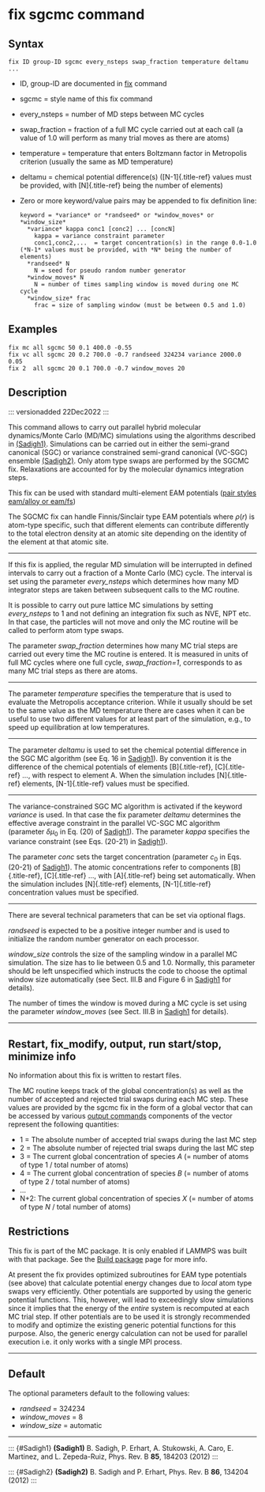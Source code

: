 # fix sgcmc command

## Syntax

    fix ID group-ID sgcmc every_nsteps swap_fraction temperature deltamu ...

-   ID, group-ID are documented in [fix](fix) command

-   sgcmc = style name of this fix command

-   every_nsteps = number of MD steps between MC cycles

-   swap_fraction = fraction of a full MC cycle carried out at each call
    (a value of 1.0 will perform as many trial moves as there are atoms)

-   temperature = temperature that enters Boltzmann factor in Metropolis
    criterion (usually the same as MD temperature)

-   deltamu = chemical potential difference(s) ([N-1]{.title-ref} values
    must be provided, with [N]{.title-ref} being the number of elements)

-   Zero or more keyword/value pairs may be appended to fix definition
    line:

        keyword = *variance* or *randseed* or *window_moves* or *window_size*
          *variance* kappa conc1 [conc2] ... [concN]
            kappa = variance constraint parameter
            conc1,conc2,...  = target concentration(s) in the range 0.0-1.0 (*N-1* values must be provided, with *N* being the number of elements)
          *randseed* N
            N = seed for pseudo random number generator
          *window_moves* N
            N = number of times sampling window is moved during one MC cycle
          *window_size* frac
            frac = size of sampling window (must be between 0.5 and 1.0)

## Examples

``` LAMMPS
fix mc all sgcmc 50 0.1 400.0 -0.55
fix vc all sgcmc 20 0.2 700.0 -0.7 randseed 324234 variance 2000.0 0.05
fix 2  all sgcmc 20 0.1 700.0 -0.7 window_moves 20
```

## Description

::: versionadded
22Dec2022
:::

This command allows to carry out parallel hybrid molecular
dynamics/Monte Carlo (MD/MC) simulations using the algorithms described
in [(Sadigh1)](Sadigh1). Simulations can be carried out in either the
semi-grand canonical (SGC) or variance constrained semi-grand canonical
(VC-SGC) ensemble [(Sadigh2)](Sadigh2). Only atom type swaps are
performed by the SGCMC fix. Relaxations are accounted for by the
molecular dynamics integration steps.

This fix can be used with standard multi-element EAM potentials ([pair
styles eam/alloy or eam/fs](pair_eam))

The SGCMC fix can handle Finnis/Sinclair type EAM potentials where
$\rho(r)$ is atom-type specific, such that different elements can
contribute differently to the total electron density at an atomic site
depending on the identity of the element at that atomic site.

------------------------------------------------------------------------

If this fix is applied, the regular MD simulation will be interrupted in
defined intervals to carry out a fraction of a Monte Carlo (MC) cycle.
The interval is set using the parameter *every_nsteps* which determines
how many MD integrator steps are taken between subsequent calls to the
MC routine.

It is possible to carry out pure lattice MC simulations by setting
*every_nsteps* to 1 and not defining an integration fix such as NVE, NPT
etc. In that case, the particles will not move and only the MC routine
will be called to perform atom type swaps.

The parameter *swap_fraction* determines how many MC trial steps are
carried out every time the MC routine is entered. It is measured in
units of full MC cycles where one full cycle, *swap_fraction=1*,
corresponds to as many MC trial steps as there are atoms.

------------------------------------------------------------------------

The parameter *temperature* specifies the temperature that is used to
evaluate the Metropolis acceptance criterion. While it usually should be
set to the same value as the MD temperature there are cases when it can
be useful to use two different values for at least part of the
simulation, e.g., to speed up equilibration at low temperatures.

------------------------------------------------------------------------

The parameter *deltamu* is used to set the chemical potential difference
in the SGC MC algorithm (see Eq. 16 in [Sadigh1](Sadigh1)). By
convention it is the difference of the chemical potentials of elements
[B]{.title-ref}, [C]{.title-ref} \..., with respect to element A. When
the simulation includes [N]{.title-ref} elements, [N-1]{.title-ref}
values must be specified.

------------------------------------------------------------------------

The variance-constrained SGC MC algorithm is activated if the keyword
*variance* is used. In that case the fix parameter *deltamu* determines
the effective average constraint in the parallel VC-SGC MC algorithm
(parameter $\delta\mu_0$ in Eq. (20) of [Sadigh1](Sadigh1)). The
parameter *kappa* specifies the variance constraint (see Eqs. (20-21) in
[Sadigh1](Sadigh1)).

The parameter *conc* sets the target concentration (parameter $c_0$ in
Eqs. (20-21) of [Sadigh1](Sadigh1)). The atomic concentrations refer to
components [B]{.title-ref}, [C]{.title-ref} \..., with [A]{.title-ref}
being set automatically. When the simulation includes [N]{.title-ref}
elements, [N-1]{.title-ref} concentration values must be specified.

------------------------------------------------------------------------

There are several technical parameters that can be set via optional
flags.

*randseed* is expected to be a positive integer number and is used to
initialize the random number generator on each processor.

*window_size* controls the size of the sampling window in a parallel MC
simulation. The size has to lie between 0.5 and 1.0. Normally, this
parameter should be left unspecified which instructs the code to choose
the optimal window size automatically (see Sect. III.B and Figure 6 in
[Sadigh1](Sadigh1) for details).

The number of times the window is moved during a MC cycle is set using
the parameter *window_moves* (see Sect. III.B in [Sadigh1](Sadigh1) for
details).

------------------------------------------------------------------------

## Restart, fix_modify, output, run start/stop, minimize info

No information about this fix is written to restart files.

The MC routine keeps track of the global concentration(s) as well as the
number of accepted and rejected trial swaps during each MC step. These
values are provided by the sgcmc fix in the form of a global vector that
can be accessed by various [output commands](Howto_output) components of
the vector represent the following quantities:

-   1 = The absolute number of accepted trial swaps during the last MC
    step
-   2 = The absolute number of rejected trial swaps during the last MC
    step
-   3 = The current global concentration of species *A* (= number of
    atoms of type 1 / total number of atoms)
-   4 = The current global concentration of species *B* (= number of
    atoms of type 2 / total number of atoms)
-   \...
-   N+2: The current global concentration of species *X* (= number of
    atoms of type *N* / total number of atoms)

## Restrictions

This fix is part of the MC package. It is only enabled if LAMMPS was
built with that package. See the [Build package](Build_package) page for
more info.

At present the fix provides optimized subroutines for EAM type
potentials (see above) that calculate potential energy changes due to
*local* atom type swaps very efficiently. Other potentials are supported
by using the generic potential functions. This, however, will lead to
exceedingly slow simulations since it implies that the energy of the
*entire* system is recomputed at each MC trial step. If other potentials
are to be used it is strongly recommended to modify and optimize the
existing generic potential functions for this purpose. Also, the generic
energy calculation can not be used for parallel execution i.e. it only
works with a single MPI process.

------------------------------------------------------------------------

## Default

The optional parameters default to the following values:

-   *randseed* = 324234
-   *window_moves* = 8
-   *window_size* = automatic

------------------------------------------------------------------------

::: {#Sadigh1}
**(Sadigh1)** B. Sadigh, P. Erhart, A. Stukowski, A. Caro, E. Martinez,
and L. Zepeda-Ruiz, Phys. Rev. B **85**, 184203 (2012)
:::

::: {#Sadigh2}
**(Sadigh2)** B. Sadigh and P. Erhart, Phys. Rev. B **86**, 134204
(2012)
:::

